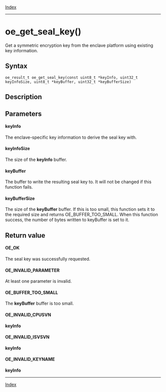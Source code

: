 [Index](index.md)

---
# oe_get_seal_key()

Get a symmetric encryption key from the enclave platform using existing key information.

## Syntax

    oe_result_t oe_get_seal_key(const uint8_t *keyInfo, uint32_t keyInfoSize, uint8_t *keyBuffer, uint32_t *keyBufferSize)
## Description 



## Parameters

#### keyInfo

The enclave-specific key information to derive the seal key with.

#### keyInfoSize

The size of the **keyInfo** buffer.

#### keyBuffer

The buffer to write the resulting seal key to. It will not be changed if this function fails.

#### keyBufferSize

The size of the **keyBuffer** buffer. If this is too small, this function sets it to the required size and returns OE_BUFFER_TOO_SMALL. When this function success, the number of bytes written to keyBuffer is set to it.

## Return value

#### OE_OK

The seal key was successfully requested.

#### OE_INVALID_PARAMETER

At least one parameter is invalid.

#### OE_BUFFER_TOO_SMALL

The **keyBuffer** buffer is too small.

#### OE_INVALID_CPUSVN

 **keyInfo**

#### OE_INVALID_ISVSVN

 **keyInfo**

#### OE_INVALID_KEYNAME

 **keyInfo**

---
[Index](index.md)

